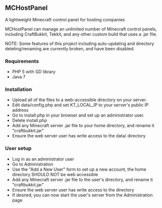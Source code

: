 ## MCHostPanel
A lightweight Minecraft control panel for hosting companies

MCHostPanel can manage an unlimited number of Minecraft control panels, including CraftBukkit, Tekkit, and any other custom build that uses a .jar file.

NOTE: Some features of this project including auto-updating and directory deleting/renaming are currently broken, and have been disabled.

### Requirements

- PHP 5 with GD library
- Java 7

### Installation

- Upload all of the files to a web-accessible directory on your server.
- Edit data/config.php and set KT_LOCAL_IP to your server's public IP address
- Go to install.php in your browser and set up an administrator user.
- Delete install.php
- Add any Minecraft server .jar file to your home directory, and rename it "craftbukkit.jar"
- Ensure the web server user has write access to the data/ directory

### User setup

- Log in as an administrator user
- Go to Administration
- Use the "Add a New User" form to set up a new account, the home directory SHOULD NOT be web accessible
- Add any Minecraft server .jar file to the user's directory, and rename it "craftbukkit.jar"
- Ensure the web server user has write access to the directory
- If desired, you can now start the user's server from the Administration page
